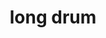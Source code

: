 ---
layout: smileys&emotion
title: long drum
emoji: long_drum
permalink: 🪘.html
image: assets/img/3moji/long_drum.png
---
